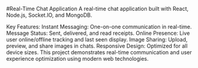 #Real-Time Chat Application
A real-time chat application built with React, Node.js, Socket.IO, and MongoDB.

Key Features:
Instant Messaging: One-on-one communication in real-time.
Message Status: Sent, delivered, and read receipts.
Online Presence: Live user online/offline tracking and last seen display.
Image Sharing: Upload, preview, and share images in chats.
Responsive Design: Optimized for all device sizes.
This project demonstrates real-time communication and user experience optimization using modern web technologies.
